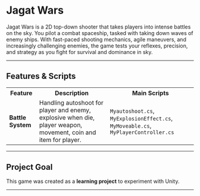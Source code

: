 # Jagat Wars

Jagat Wars is a 2D top-down shooter that takes players into intense battles on the sky. You pilot a combat spaceship, tasked with taking down waves of enemy ships. With fast-paced shooting mechanics, agile maneuvers, and increasingly challenging enemies, the game tests your reflexes, precision, and strategy as you fight for survival and dominance in sky.


---

## Features & Scripts 

<table>
  <tr>
    <th>Feature</th>
    <th>Description</th>
    <th>Main Scripts</th>
  </tr>
  <tr>
    <td><b>Battle System</b></td>
    <td>Handling autoshoot for player and enemy, explosive when die, player weapon, movement, coin and item for player.</td>
    <td><code>Myautoshoot.cs</code>, <code>MyExplosionEffect.cs</code>, <code>MyMoveable.cs</code>, <code>MyPlayerController.cs</code></td>
  </tr>
  <tr>
<!--     <td><b>Ball System</b></td>
    <td>Manages the ball's movement.</td>
    <td><code>BallControl.cs</code></td> -->
  </tr>
  <tr>
<!--     <td><b>Scoring System</b></td>
    <td>Manages scoring when ball hit a collider behind each player.</td>
    <td><code>ScoreZone.cs</code></td> -->
  </tr>
  <tr>
<!--     <td><b>Game UI</b></td>
    <td>Controls scoring UI for the game.</td>
    <td><code>GameManager.cs</code></td> -->
  </tr>
</table>

---


## Project Goal

This game was created as a **learning project** to experiment with Unity.

---
